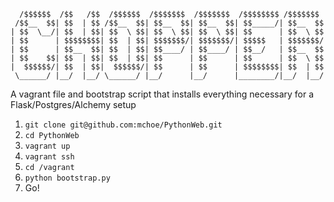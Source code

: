 ```
  /$$$$$$  /$$   /$$  /$$$$$$  /$$$$$$$  /$$$$$$$  /$$$$$$$$ /$$$$$$$
 /$$__  $$| $$  | $$ /$$__  $$| $$__  $$| $$__  $$| $$_____/| $$__  $$
| $$  \__/| $$  | $$| $$  \ $$| $$  \ $$| $$  \ $$| $$      | $$  \ $$
| $$      | $$$$$$$$| $$  | $$| $$$$$$$/| $$$$$$$/| $$$$$   | $$$$$$$/
| $$      | $$__  $$| $$  | $$| $$____/ | $$____/ | $$__/   | $$__  $$
| $$    $$| $$  | $$| $$  | $$| $$      | $$      | $$      | $$  \ $$
|  $$$$$$/| $$  | $$|  $$$$$$/| $$      | $$      | $$$$$$$$| $$  | $$
 \______/ |__/  |__/ \______/ |__/      |__/      |________/|__/  |__/
``` 
 
A vagrant file and bootstrap script that installs everything necessary for a Flask/Postgres/Alchemy setup

1. `git clone git@github.com:mchoe/PythonWeb.git`
2. `cd PythonWeb`
3. `vagrant up`
4. `vagrant ssh`
5. `cd /vagrant`
6. `python bootstrap.py`
7. Go!
